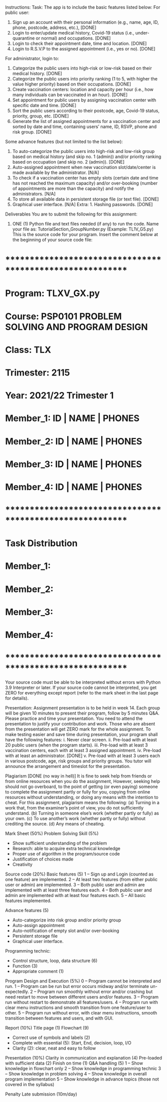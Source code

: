 Instructions:
Task:
The app is to include the basic features listed below:
For public user:
1. Sign up an account with their personal information (e.g., name, age, ID, phone, postcode, address, etc.), [DONE]
2. Login to enter/update medical history, Covid-19 status (i.e., under-quarantine or normal) and occupations. [DONE]
3. Login to check their appointment date, time and location. [DONE]
4. Login to R.S.V.P to the assigned appointment (i.e., yes or no). [DONE]

For administrator, login to:
1. Categorize the public users into high-risk or low-risk based on their medical history. [DONE]
2. Categorize the public users into priority ranking (1 to 5, with higher the value higher priority) based on their occupations. [DONE]
3. Create vaccination centers: location and capacity per hour (i.e., how many individuals can be vaccinated in an hour). [DONE]
4. Set appointment for public users by assigning vaccination center with specific date and time. [DONE]
5. Sort the public users according to their postcode, age, Covid-19 status, priority, group, etc. [DONE]
6. Generate the list of assigned appointments for a vaccination center and sorted by date and time, containing users’ name, ID, RSVP, phone and risk group. [DONE]

Some advance features (but not limited to the list below):
1. To auto-categorize the public users into high-risk and low-risk group based on medical history (and skip no. 1 (admin)) and/or priority ranking based on occupation (and skip no. 2 (admin)). [DONE]
2. Auto-assigned appointment when new vaccination slot/date/center is made available by the administrator. [N/A]
3. To check if a vaccination center has empty slots (certain date and time has not reached the maximum capacity) and/or over-booking (number of appointments are more than the capacity) and notify the administrators. [N/A]
4. To store all available data in persistent storage file (or text file). [DONE]
5. Graphical user interface. [N/A]
Extra: 1. Hashing passwords. [DONE]

Deliverables
You are to submit the following for this assignment:
1. ONE (1) Python file and text files needed (if any) to run the code.
Name your file as: TutorialSection_GroupNumber.py (Example: TL1V_G5.py)
This is the source code for your program. Insert the comment below at the beginning of your source code file:
# *********************************************************
# Program: TLXV_GX.py
# Course: PSP0101 PROBLEM SOLVING AND PROGRAM DESIGN
# Class: TLX
# Trimester: 2115
# Year: 2021/22 Trimester 1
# Member_1: ID | NAME | PHONES
# Member_2: ID | NAME | PHONES
# Member_3: ID | NAME | PHONES
# Member_4: ID | NAME | PHONES
# *********************************************************
# Task Distribution
# Member_1:
# Member_2:
# Member_3:
# Member_4:
# *********************************************************
Your source code must be able to be interpreted without errors with Python 3.9 Interpreter or later. If your source code cannot be interpreted, you get ZERO for everything except report (refer to the mark sheet in the last page for details).

Presentation:
Assignment presentation is to be held in week 14. Each group will be given 10 minutes to present their program, follow by 5 minutes Q&A. Please practice and time your presentation.
You need to attend the presentation to justify your contribution and work. Those who are absent from the presentation will get ZERO mark for the whole assignment.
To make testing easier and save time during presentation, your program shall have the following features:
i. Never clear screen.
ii. Pre-load with at least 20 public users (when the program starts).
iii. Pre-load with at least 3 vaccination centers, each with at least 3 assigned appointment.
iv. Pre-load with at least an administrator.    [DONE]
v. Pre-load with at least 3 users each in various postcode, age, risk groups and priority groups.
You tutor will announce the arrangement and timeslot for the presentation.

Plagiarism [DONE (no way in hell)] 
It is fine to seek help from friends or from online resources when you do the assignment, However, seeking help should not go overboard, to the point of getting (or even paying) someone to complete the assignment partly or fully for you, copying from online resources without understanding, or doing any means with the intention to cheat. For this assignment, plagiarism means the following:
(a) Turning in a work that, from the examiner’s point of view, you do not sufficiently understand.
(b) Turning in someone else’s work (whether partly or fully) as your own.
(c) To use another’s work (whether partly or fully) without crediting the source.
(d) Any means of cheating.

Mark Sheet (50%)
Problem Solving Skill (5%)
- Show sufficient understanding of the problem
- Research: able to acquire extra technical knowledge
- Proper use of algorithm in the program/source code
- Justification of choices made
- Creativity

Source code (20%)
Basic features (5)
1 – Sign up and Login (counted as one feature) are implemented.
2 – At least two features (from either public user or admin) are implemented.
3 – Both public user and admin are implemented with at least three features each.
4 – Both public user and admin are implemented with at least four features each.
5 – All basic features implemented.

Advance features (5)
- Auto-categorize into risk group and/or priority group
- Auto-assign appointment
- Auto-notification of empty slot and/or over-booking
- Persistent storage file
- Graphical user interface.

Programming technic:
- Control structure, loop, data structure (6)
- Function (3)
- Appropriate comment (1)

Program Design and Execution (5%)
0 – Program cannot be interpreted and run.
1 – Program can be run but error occurs midway and/or terminate un-expectedly.
2 – Program run smoothly without error and/or crashing but need restart to move between different users and/or features.
3 – Program run without restart to demonstrate all features/users.
4 – Program run with clear menu instructions and smooth transition from one feature/user to other.
5 – Program run without error, with clear menu instructions, smooth transition between features and users, and with GUI.

Report (10%)
Title page (1)
Flowchart (9)
- Correct use of symbols and labels (2)
- Complete with essential (5): Start, End, decision, loop, I/O
- Clarity (2): clear, neat and easy to follow

Presentation (10%)
Clarity in communication and explanation (4)
Pre-loaded with sufficient data (2)
Finish on time (1)
Q&A handling (5)
1 – Show knowledge in flowchart only
2 – Show knowledge in programming technic
3 – Show knowledge in problem solving
4 – Show knowledge in overall program implementation
5 – Show knowledge in advance topics (those not covered in the syllabus)

Penalty
Late submission (10m/day)